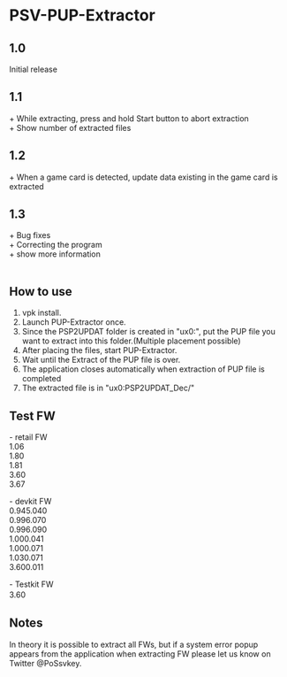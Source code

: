 # PSV-PUP-Extractor  
  
  
## 1.0  
Initial release<br>
  
## 1.1  
\+ While extracting, press and hold Start button to abort extraction<br>
\+ Show number of extracted files<br>

## 1.2  
\+ When a game card is detected, update data existing in the game card is extracted<br>


## 1.3
\+ Bug fixes<br>
\+ Correcting the program<br>
\+ show more information<br>
<br>

## How to use  
  
1. vpk install.  
2. Launch PUP-Extractor once.  
3. Since the PSP2UPDAT folder is created in "ux0:", put the PUP file you want to extract into this folder.(Multiple placement possible)  
4. After placing the files, start PUP-Extractor.  
5. Wait until the Extract of the PUP file is over.  
6. The application closes automatically when extraction of PUP file is completed  
7. The extracted file is in "ux0:PSP2UPDAT_Dec/"  
  
  
## Test FW

\- retail FW<br/>
1.06<br/>
1.80<br/>
1.81<br/>
3.60<br/>
3.67<br/>

\- devkit FW  
0.945.040  
0.996.070  
0.996.090  
1.000.041  
1.000.071  
1.030.071  
3.600.011  

\- Testkit FW  
3.60  
　　
  
  
## Notes  
  
In theory it is possible to extract all FWs, but if a system error popup appears from the application when extracting FW please let us know on Twitter @PoSsvkey.
